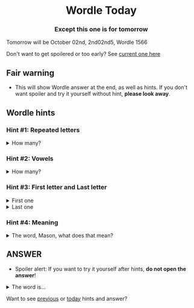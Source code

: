 <h1 align="center">
Wordle Today
</h1>

<h3 align="center">
Except this one is for tomorrow
</h3>

Tomorrow will be October 02nd, 2nd02nd5, Wordle 1566

Don't want to get spoilered or too early? See [current one here](README.md)

## Fair warning
- This will show Wordle answer at the end, as well as hints. If you don't want spoiler and try it yourself without hint, **please look away**.

## Wordle hints

### Hint #1: Repeated letters
<details>
  <summary>How many?</summary>
  Zero repeated letters.
</details>

### Hint #2: Vowels
<details>
  <summary>How many?</summary>
  There are 1 vowels. 
</details>

### Hint #3: First letter and Last letter
<details>
  <summary>First one</summary>
  Begins with the letter "W"
</details>
<details>
  <summary>Last one</summary>
  Ends with the letter "H"
</details>

### Hint #4: Meaning
<details>
  <summary>The word, Mason, what does that mean?</summary>
  The state of being wide.
</details>

## ANSWER
- Spoiler alert: If you want to try it yourself after hints, **do not open the answer**!

<details>
  <summary>The word is...</summary>
  WIDTH
</details>

Want to see [previous](PREVIOUS.md) or [today](README.md) hints and answer?